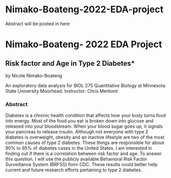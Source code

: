 # Nimako-Boateng-2022-EDA-project
Abstract will be posted in here
# Nimako-Boateng- 2022 EDA Project

## Risk factor and Age in Type 2 Diabetes*

by Nicole Nimako-Boateng

An exploratory data analysis for BIOL 275 Quantitative Biology at Minnesota State University Moorhead. Instructor: Chris Merkord

### Abstract

Diabetes is a chronic health condition that affects how your body turns food into energy. Most of the food you eat is broken down into glucose and released into your bloodstream. When your blood sugar goes up, it signals your pancreas to release insulin. Although not everyone with type 2 diabetes is overweight, obesity and an inactive lifestyle are two of the most common causes of type 2 diabetes. These things are responsible for about 90% to 95% of diabetes cases in the United States. I am interested in finding out if there is a correlation between risk factor and age. To answer this question, I will use the publicly available Behavioral Risk Factor Surveillance System (BRFSS) fomr CDC. These results could better help current and future research efforts pertaining to type 2 diabetes.
